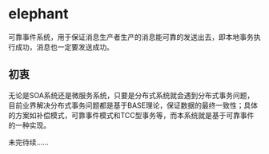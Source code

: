# elephant

可靠事件系统，用于保证消息生产者生产的消息能可靠的发送出去，即本地事务执行成功，消息也一定要发送成功。

## 初衷

无论是SOA系统还是微服务系统，只要是分布式系统就会遇到分布式事务问题，目前业界解决分布式事务问题都是基于BASE理论，保证数据的最终一致性；具体的方案如补偿模式，可靠事件模式和TCC型事务等，而本系统就是基于可靠事件的一种实现。

未完待续......